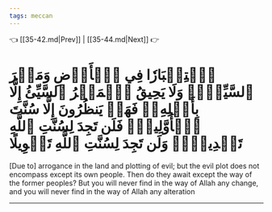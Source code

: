 ```yaml
---
tags: meccan
---
```


👈 [[35-42.md|Prev]] | [[35-44.md|Next]] 👉

# ٱسۡتِكۡبَارٗا فِي ٱلۡأَرۡضِ وَمَكۡرَ ٱلسَّيِّيِٕۚ وَلَا يَحِيقُ ٱلۡمَكۡرُ ٱلسَّيِّئُ إِلَّا بِأَهۡلِهِۦۚ فَهَلۡ يَنظُرُونَ إِلَّا سُنَّتَ ٱلۡأَوَّلِينَۚ فَلَن تَجِدَ لِسُنَّتِ ٱللَّهِ تَبۡدِيلٗاۖ وَلَن تَجِدَ لِسُنَّتِ ٱللَّهِ تَحۡوِيلًا

[Due to] arrogance in the land and plotting of evil; but the evil plot does not encompass except its own people. Then do they await except the way of the former peoples? But you will never find in the way of Allah any change, and you will never find in the way of Allah any alteration

---

